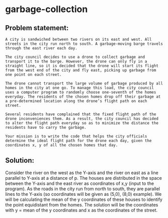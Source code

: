 # garbage-collection

## Problem statement:
    A city is sandwiched between two rivers on its east and west. All streets in the city run north to south. A garbage-moving barge travels through the east river each day. 

    The city council decides to use a drone to collect garbage and transport it to the barge. However, the drone can only fly in a straight line, so it is decided that the drone will start its flight from the west end of the city and fly east, picking up garbage from one point on each street.

    The drone cannot transport the large volume of garbage produced by all homes in the city at one go. To manage this load, the city council uses a computer program to randomly choose one-seventh of the homes everyday. The residents of the chosen homes drop off their garbage at a pre-determined location along the drone’s flight path on each street.

    Several residents have complained that the fixed flight path of the drone inconveniences them. As a result, the city council has decided to alter the flight path everyday so as to minimize the distance the residents have to carry the garbage.

    Your mission is to write the code that helps the city officials determine the ideal flight path for the drone each day, given the coordinates x, y of all the chosen homes that day.
  
## Solution:
Consider the river on the west as the Y-axis and the river on east as a line parallel to Y-axis at a distance of p. The houses are distributed in the space between the Y-axis and the east river as coordinates of x,y (input to the program). As the roads in the city run from north to south, they are parallel lines to the Y-axis (so coordinates will be given as (5,0), (8,0) example). We will be calculating the mean of the y coordinates of these houses to identify the point equidistant from the homes. The solution will be the coordinates with y = mean of the y coordinates and x as the coordinates of the street.
